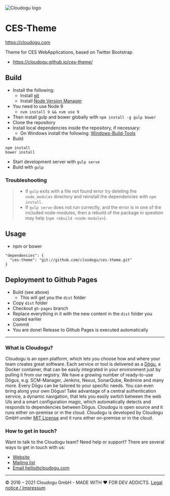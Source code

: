 ![Cloudogu logo](https://cloudogu.com/images/logo.png)
# CES-Theme
https://cloudogu.com

Theme for CES WebApplications, based on Twitter Bootstrap.

* https://cloudogu.github.io/ces-theme/

## Build
* Install the following:
  - Install [git](https://git-scm.com)
  - Install [Node Version Manager](https://github.com/nvm-sh/nvm)
* You need to use Node 9
  * `nvm install 9 && nvm use 9`
* Then install gulp and bower globally with `npm install -g gulp bower`
* Clone the repository
* Install local dependencies inside the repository, if necessary:
  - On Windows install the following: [Windows-Build-Tools](https://github.com/felixrieseberg/windows-build-tools)
* Build
```
npm install
bower install
```
* Start development server with `gulp serve` 
* Build with `gulp`

### Troubleshooting
> * If `gulp` exits with a file not found error try deleting the `node_modules` directory and reinstall the dependencies with `npm install`.
> * If `gulp serve` does not run correctly, and the error is in one of the included node-modules, then a rebuild of the package in question may help
    (`npm rebuild <node-module>`).
> 
## Usage
* npm or bower
```
"dependencies": {
  "ces-theme": "git://github.com/cloudogu/ces-theme.git"
}
```

## Deployment to Github Pages
* Build (see above)
   - This will get you the `dist` folder
* Copy `dist` folder
* Checkout `gh-pages` branch
* Replace everything in it with the new content in the `dist` folder you copied earlier
* Commit
* You are done! Release to Github Pages is executed automatically


---
### What is Cloudogu?
Cloudogu is an open platform, which lets you choose how and where your team creates great software. Each service or tool is delivered as a [Dōgu](https://translate.google.com/?text=D%26%23x014d%3Bgu#ja/en/%E9%81%93%E5%85%B7), a Docker container, that can be easily integrated in your environment just by pulling it from our registry. We have a growing number of ready-to-use Dōgus, e.g. SCM-Manager, Jenkins, Nexus, SonarQube, Redmine and many more. Every Dōgu can be tailored to your specific needs. You can even bring along your own Dōgus! Take advantage of a central authentication service, a dynamic navigation, that lets you easily switch between the web UIs and a smart configuration magic, which automatically detects and responds to dependencies between Dōgus. Cloudogu is open source and it runs either on-premise or in the cloud. Cloudogu is developed by Cloudogu GmbH under [MIT License](https://cloudogu.com/license.html) and it runs either on-premise or in the cloud.

### How to get in touch?
Want to talk to the Cloudogu team? Need help or support? There are several ways to get in touch with us:

* [Website](https://cloudogu.com)
* [Mailing list](https://groups.google.com/forum/#!forum/cloudogu)
* [Email hello@cloudogu.com](mailto:hello@cloudogu.com)

---
&copy; 2016 – 2021 Cloudogu GmbH - MADE WITH :heart: FOR DEV ADDICTS. [Legal notice / Impressum](https://cloudogu.com/imprint.html)
